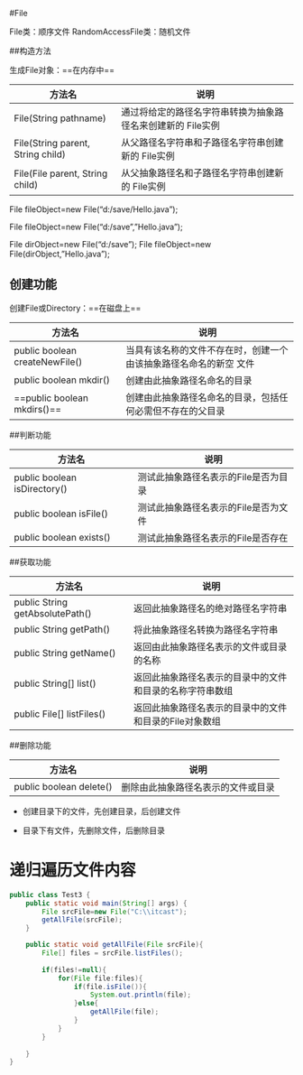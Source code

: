 #File

File类：顺序文件
RandomAccessFile类：随机文件

##构造方法

生成File对象：==在内存中==

| 方法名                            | 说明                                                        |
| --------------------------------- | ----------------------------------------------------------- |
| File(String pathname)             | 通过将给定的路径名字符串转换为抽象路径名来创建新的 File实例 |
| File(String parent, String child) | 从父路径名字符串和子路径名字符串创建新的 File实例           |
| File(File parent, String child)   | 从父抽象路径名和子路径名字符串创建新的 File实例             |

File fileObject=new File(“d:/save/Hello.java”);

File fileObject=new File(“d:/save”,”Hello.java”);

File dirObject=new File(“d:/save”); File fileObject=new File(dirObject,”Hello.java”);

## 创建功能

创建File或Directory：==在磁盘上==

| 方法名                         | 说明                                                         |
| ------------------------------ | ------------------------------------------------------------ |
| public boolean createNewFile() | 当具有该名称的文件不存在时，创建一个由该抽象路径名命名的新空 文件 |
| public boolean mkdir()         | 创建由此抽象路径名命名的目录                                 |
| ==public boolean mkdirs()==    | 创建由此抽象路径名命名的目录，包括任何必需但不存在的父目录   |

##判断功能

| 方法名                       | 说明                                 |
| ---------------------------- | ------------------------------------ |
| public boolean isDirectory() | 测试此抽象路径名表示的File是否为目录 |
| public boolean isFile()      | 测试此抽象路径名表示的File是否为文件 |
| public boolean exists()      | 测试此抽象路径名表示的File是否存在   |

##获取功能

| 方法名                          | 说明                                                     |
| ------------------------------- | -------------------------------------------------------- |
| public String getAbsolutePath() | 返回此抽象路径名的绝对路径名字符串                       |
| public String getPath()         | 将此抽象路径名转换为路径名字符串                         |
| public String getName()         | 返回由此抽象路径名表示的文件或目录的名称                 |
| public String[] list()          | 返回此抽象路径名表示的目录中的文件和目录的名称字符串数组 |
| public File[] listFiles()       | 返回此抽象路径名表示的目录中的文件和目录的File对象数组   |

##删除功能

| 方法名                  | 说明                               |
| ----------------------- | ---------------------------------- |
| public boolean delete() | 删除由此抽象路径名表示的文件或目录 |

- 创建目录下的文件，先创建目录，后创建文件

- 目录下有文件，先删除文件，后删除目录

# 递归遍历文件内容

```java
public class Test3 {
    public static void main(String[] args) {
        File srcFile=new File("C:\\itcast");
        getAllFile(srcFile);
    }

    public static void getAllFile(File srcFile){
        File[] files = srcFile.listFiles();
        
        if(files!=null){
            for(File file:files){
                if(file.isFile()){
                    System.out.println(file);
                }else{
                    getAllFile(file);
                }
            }
        }
        
    }
}
```